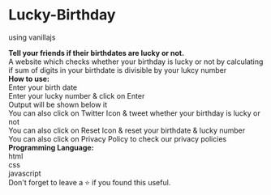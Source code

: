 # Lucky-Birthday
 using vanillajs
 
<b>Tell your friends if their birthdates are lucky or not.</b><br>
A website which checks whether your birthday is lucky or not by calculating if sum of digits in your birthdate is divisible by your lukcy number<br>
<b>How to use:</b><br>
Enter your birth date<br>
Enter your lucky number & click on Enter<br>
Output will be shown below it<br>
You can also click on Twitter Icon & tweet whether your birthday is lucky or not<br>
You can also click on Reset Icon & reset your birthdate & lucky number<br>
You can also click on Privacy Policy to check our privacy policies<br>
<b>Programming Language:</b><br>
html<br>
css<br>
javascript<br>
Don't forget to leave a ⭐ if you found this useful.
